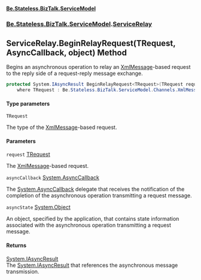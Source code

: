 #### [Be.Stateless.BizTalk.ServiceModel](README.md 'README')
### [Be.Stateless.BizTalk.ServiceModel](Be.Stateless.BizTalk.ServiceModel.md 'Be.Stateless.BizTalk.ServiceModel').[ServiceRelay](ServiceRelay.md 'Be.Stateless.BizTalk.ServiceModel.ServiceRelay')

## ServiceRelay.BeginRelayRequest<TRequest>(TRequest, AsyncCallback, object) Method

Begins an asynchronous operation to relay an [XmlMessage](XmlMessage.md 'Be.Stateless.BizTalk.ServiceModel.Channels.XmlMessage')-based request to the reply side of a
request-reply message exchange.

```csharp
protected System.IAsyncResult BeginRelayRequest<TRequest>(TRequest request, System.AsyncCallback asyncCallback, object asyncState)
    where TRequest : Be.Stateless.BizTalk.ServiceModel.Channels.XmlMessage;
```
#### Type parameters

<a name='Be.Stateless.BizTalk.ServiceModel.ServiceRelay.BeginRelayRequest_TRequest_(TRequest,System.AsyncCallback,object).TRequest'></a>

`TRequest`

The type of the [XmlMessage](XmlMessage.md 'Be.Stateless.BizTalk.ServiceModel.Channels.XmlMessage')-based request.
#### Parameters

<a name='Be.Stateless.BizTalk.ServiceModel.ServiceRelay.BeginRelayRequest_TRequest_(TRequest,System.AsyncCallback,object).request'></a>

`request` [TRequest](ServiceRelay.BeginRelayRequest_TRequest_(TRequest,AsyncCallback,object).md#Be.Stateless.BizTalk.ServiceModel.ServiceRelay.BeginRelayRequest_TRequest_(TRequest,System.AsyncCallback,object).TRequest 'Be.Stateless.BizTalk.ServiceModel.ServiceRelay.BeginRelayRequest<TRequest>(TRequest, System.AsyncCallback, object).TRequest')

The [XmlMessage](XmlMessage.md 'Be.Stateless.BizTalk.ServiceModel.Channels.XmlMessage')-based request.

<a name='Be.Stateless.BizTalk.ServiceModel.ServiceRelay.BeginRelayRequest_TRequest_(TRequest,System.AsyncCallback,object).asyncCallback'></a>

`asyncCallback` [System.AsyncCallback](https://docs.microsoft.com/en-us/dotnet/api/System.AsyncCallback 'System.AsyncCallback')

The [System.AsyncCallback](https://docs.microsoft.com/en-us/dotnet/api/System.AsyncCallback 'System.AsyncCallback') delegate that receives the notification of the completion of the asynchronous
operation transmitting a request message.

<a name='Be.Stateless.BizTalk.ServiceModel.ServiceRelay.BeginRelayRequest_TRequest_(TRequest,System.AsyncCallback,object).asyncState'></a>

`asyncState` [System.Object](https://docs.microsoft.com/en-us/dotnet/api/System.Object 'System.Object')

An object, specified by the application, that contains state information associated with the asynchronous operation
transmitting a request message.

#### Returns
[System.IAsyncResult](https://docs.microsoft.com/en-us/dotnet/api/System.IAsyncResult 'System.IAsyncResult')  
The [System.IAsyncResult](https://docs.microsoft.com/en-us/dotnet/api/System.IAsyncResult 'System.IAsyncResult') that references the asynchronous message transmission.